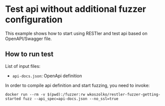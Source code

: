 # Test api without additional fuzzer configuration

This example shows how to start using RESTler and test api based on OpenAPI/Swagger file.

## How to run test

List of input files:
- `api-docs.json`: OpenApi definition 

In order to compile api definition and start fuzzing, you need to invoke:
```shell script
docker run --rm -v $(pwd):/fuzzer:rw wkoszolko/restler-fuzzer-getting-started fuzz --api_spec=api-docs.json --no_ssl=true
```
 
